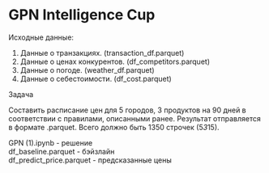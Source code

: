 # GPN Intelligence Cup

Исходные данные:
1. Данные о транзакциях. (transaction_df.parquet)
2. Данные о ценах конкурентов. (df_competitors.parquet)
3. Данные о погоде. (weather_df.parquet)
4. Данные о себестоимости. (df_cost.parquet)

Задача

Составить расписание цен для 5 городов, 3 продуктов на 90 дней в соответствии с
правилами, описанными ранее. Результат отправляется в формате .parquet.
Всего должно быть 1350 строчек (5*3*15).

GPN (1).ipynb - решение <br>
df_baseline.parquet - бэйзлайн <br>
df_predict_price.parquet - предсказанные цены <br>
